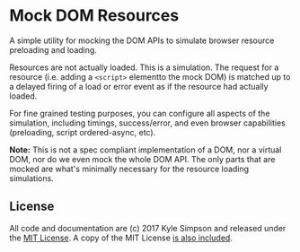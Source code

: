 # Mock DOM Resources

A simple utility for mocking the DOM APIs to simulate browser resource preloading and loading.

Resources are not actually loaded. This is a simulation. The request for a resource (i.e. adding a `<script>` elementto the mock DOM) is matched up to a delayed firing of a load or error event as if the resource had actually loaded.

For fine grained testing purposes, you can configure all aspects of the simulation, including timings, success/error, and even browser capabilities (preloading, script ordered-async, etc).

**Note:** This is not a spec compliant implementation of a DOM, nor a virtual DOM, nor do we even mock the whole DOM API. The only parts that are mocked are what's minimally necessary for the resource loading simulations.

## License

All code and documentation are (c) 2017 Kyle Simpson and released under the [MIT License](http://getify.mit-license.org/). A copy of the MIT License [is also included](LICENSE.txt).
